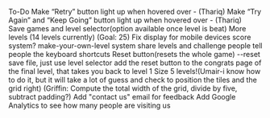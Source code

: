 To-Do
Make “Retry” button light up when hovered over - (Thariq)
Make “Try Again” and “Keep Going” button light up when hovered over - (Thariq)  
Save games and level selector(option available once level is beat)
More levels (14 levels currently) (Goal: 25)
Fix display for mobile devices
score system?
make-your-own-level system
share levels and challenge people
tell people the keyboard shortcuts
Reset button(resets the whole game) --reset save file, just use level selector
add the reset button to the congrats page of the final level, that takes you back to level 1
Size 5 levels!(Umair-i know how to do it, but it will take a lot of guess and check to position the tiles and the grid right) (Griffin: Compute the total width of the grid, divide by five, subtract padding?)
Add "contact us" email for feedback
Add Google Analytics to see how many people are visiting us

